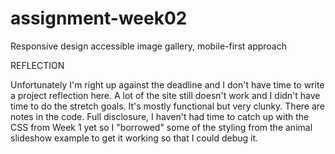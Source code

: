 # assignment-week02

Responsive design accessible image gallery, mobile-first approach

REFLECTION

Unfortunately I'm right up against the deadline and I don't have time to write a project reflection here. A lot of the site still doesn't work and I didn't have time to do the stretch goals. It's mostly functional but very clunky. There are notes in the code. Full disclosure, I haven't had time to catch up with the CSS from Week 1 yet so I "borrowed" some of the styling from the animal slideshow example to get it working so that I could debug it.
